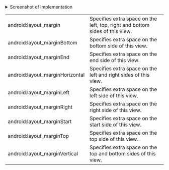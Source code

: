 <details><summary> Screenshot of Implementation </summary>

<img height="500" src="https://user-images.githubusercontent.com/94545831/215241519-48890edf-d2e9-41d7-bdca-a36a04571d5c.jpeg" />
<img height="500" src="https://user-images.githubusercontent.com/94545831/215252105-b311a8e7-1365-4726-880a-5a2a3ed6be30.png" />


</details>

|||
|--|--|
|android:layout_margin|	Specifies extra space on the left, top, right and bottom sides of this view. |
|android:layout_marginBottom|	Specifies extra space on the bottom side of this view. |
|android:layout_marginEnd	|Specifies extra space on the end side of this view. |
|android:layout_marginHorizontal	|Specifies extra space on the left and right sides of this view. |
|android:layout_marginLeft|	Specifies extra space on the left side of this view. |
|android:layout_marginRight	|Specifies extra space on the right side of this view. |
|android:layout_marginStart|	Specifies extra space on the start side of this view. | 
|android:layout_marginTop|	Specifies extra space on the top side of this view. |
|android:layout_marginVertical	|Specifies extra space on the top and bottom sides of this view. |


